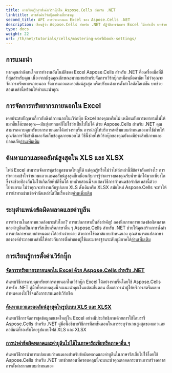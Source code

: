 ```yaml
---
title: การเรียนรู้การตั้งค่าเวิร์กบุ๊กใน Aspose.Cells สำหรับ .NET
linktitle: การตั้งค่าเวิร์กบุ๊กอย่างเชี่ยวชาญ
second_title: API การประมวลผล Excel ของ Aspose.Cells .NET
description: เรียนรู้ว่า Aspose.Cells สำหรับ .NET ปฏิวัติการจัดการ Excel ได้อย่างไร บทช่วยสอนครอบคลุมการแปล การจัดการชุดข้อมูล ทรัพยากรภายนอก และการตั้งค่าเวิร์กบุ๊กอย่างละเอียด
type: docs
weight: 22
url: /th/net/tutorials/cells/mastering-workbook-settings/
---
```


## การแนะนำ

หากคุณกำลังสนใจการทำงานอัตโนมัติของ Excel Aspose.Cells สำหรับ .NET คือเครื่องมือที่ดีที่สุดสำหรับคุณ เนื่องจากมีชุดคุณลักษณะมากมายสำหรับจัดการเวิร์กบุ๊กเหมือนมืออาชีพ ไม่ว่าคุณจะจัดการทรัพยากรภายนอก จัดการแถวและคอลัมน์สูงสุด หรือปรับแต่งการตั้งค่าโลคัลไลเซชัน บทช่วยสอนเหล่านี้พร้อมให้คำแนะนำคุณ

## การจัดการทรัพยากรภายนอกใน Excel

เคยประสบปัญหาเกี่ยวกับลิงก์ภายนอกในเวิร์กบุ๊ก Excel ของคุณหรือไม่ เหมือนกับการพยายามไม่ให้แมวขึ้นโต๊ะของคุณ—มันยุ่งยากแต่ก็ไม่ใช่ว่าเป็นไปไม่ได้ ด้วย Aspose.Cells สำหรับ .NET คุณสามารถควบคุมทรัพยากรภายนอกได้อย่างราบรื่น การนำผู้ให้บริการสตรีมแบบกำหนดเองมาใช้ช่วยให้คุณจัดการวิธีเข้าถึงและจัดเก็บข้อมูลภายนอกได้ วิธีนี้ช่วยให้เวิร์กบุ๊กของคุณยังคงมีประสิทธิภาพและปลอดภัย[อ่านเพิ่มเติม](./manage-external-resources-in-excel/)

## ค้นหาแถวและคอลัมน์สูงสุดใน XLS และ XLSX

 ไฟล์ Excel สามารถจัดการชุดข้อมูลขนาดใหญ่ได้ แต่คุณรู้หรือไม่ว่าไฟล์เหล่านี้มีข้อจำกัดอย่างไร การทำความเข้าใจจำนวนแถวและคอลัมน์สูงสุดก็เหมือนกับการรู้ว่าตารางของคุณรับน้ำหนักได้มากเพียงใด ซึ่งจะช่วยป้องกันไม่ให้เกิดภัยพิบัติขึ้นได้ บทช่วยสอนนี้จะแสดงวิธีการกำหนดข้อจำกัดเหล่านี้ด้วยโปรแกรม ไม่ว่าคุณจะทำงานกับรูปแบบ XLS ดั้งเดิมหรือ XLSX สมัยใหม่ Aspose.Cells จะทำให้การนำทางผ่านข้อจำกัดเหล่านี้เป็นเรื่องง่าย[อ่านเพิ่มเติม](./find-maximum-rows-and-columns/)

## ระบุตำแหน่งข้อผิดพลาดและค่าบูลีน

การทำงานในสภาพแวดล้อมระดับโลก? การแปลภาษาเป็นสิ่งสำคัญ! ลองนึกภาพการแสดงข้อผิดพลาดและค่าบูลีนเป็นภาษารัสเซียหรือภาษาอื่น ๆ Aspose.Cells สำหรับ .NET ช่วยให้คุณสร้างการตั้งค่าการแปลภาษาแบบกำหนดเองได้อย่างง่ายดาย ด้วยการใช้คลาสแบบกำหนดเอง คุณสามารถแปลภาษาขององค์ประกอบเหล่านี้ให้ตรงกับการตั้งค่าของผู้ใช้และมาตรฐานระดับภูมิภาคได้[อ่านเพิ่มเติม](./implement-error-and-boolean-value-in-russian-languages/)

## การเรียนรู้การตั้งค่าเวิร์กบุ๊ก
### [จัดการทรัพยากรภายนอกใน Excel ด้วย Aspose.Cells สำหรับ .NET](./manage-external-resources-in-excel/)
ค้นพบวิธีการควบคุมทรัพยากรภายนอกในเวิร์กบุ๊ก Excel ได้อย่างราบรื่นโดยใช้ Aspose.Cells สำหรับ .NET คู่มือที่ครอบคลุมนี้จะแนะนำคุณในแต่ละขั้นตอน ตั้งแต่การนำผู้ให้บริการสตรีมแบบกำหนดเองไปใช้จนถึงการเรนเดอร์เวิร์กชีต
### [ค้นหาแถวและคอลัมน์สูงสุดในรูปแบบ XLS และ XLSX](./find-maximum-rows-and-columns/)
ค้นพบวิธีการจัดการชุดข้อมูลขนาดใหญ่ใน Excel อย่างมีประสิทธิภาพด้วยการใช้ไลบรารี Aspose.Cells สำหรับ .NET คู่มือนี้อธิบายวิธีการทีละขั้นตอนในการระบุจำนวนสูงสุดของแถวและคอลัมน์ที่รองรับโดยรูปแบบไฟล์ XLS และ XLSX
### [การนำค่าข้อผิดพลาดและค่าบูลีนไปใช้ในภาษารัสเซียหรือภาษาอื่น ๆ](./implement-error-and-boolean-value-in-russian-languages/)
ค้นพบวิธีการนำการแปลแบบกำหนดเองสำหรับข้อผิดพลาดและค่าบูลีนในภาษารัสเซียไปใช้โดยใช้ Aspose.Cells สำหรับ .NET บทช่วยสอนที่ครอบคลุมนี้จะแนะนำคุณตลอดกระบวนการสร้างคลาสการตั้งค่าสากลแบบกำหนดเอง